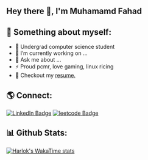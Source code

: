 ## Hey there 👋, I'm Muhamamd Fahad

## 🌠 Something about myself:

- 🌱 Undergrad computer science student
- 🔭 I’m currently working on ...
- 💬 Ask me about ...
- ⚡ Proud pcmr, love gaming, linux ricing
- 📕 Checkout my [resume.](https://drive.google.com/file/d/1LOwI7QgP22GFX2Y8Wo-QSL5wr1HejEvv/view?usp=drive_link)

## 🌎 Connect:
<p> <a href="https://www.linkedin.com/in/muhammadfahad960/"><img src="https://img.shields.io/badge/muhammadfahad960-0077B5?style=flat&logo=LinkedIn" alt="LinkedIn Badge"></a> <a href="https://leetcode.com/mfahad960/"><img src="https://img.shields.io/badge/-@mfahad960-critical?style=flat-square&amp;labelColor=0077B5&amp;logo=leetcode&amp;link=https://leetcode.com/mfahad960/" alt="leetcode Badge"></a></p>

## 📊 Github Stats:
[![Harlok's WakaTime stats](https://github-readme-stats.vercel.app/api/wakatime?username=mfahad960)](https://github.com/anuraghazra/github-readme-stats)
